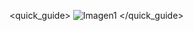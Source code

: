 <quick_guide>
![Imagen1](http://static.energysistem.com/images/manuals/42689/576bb68aee615.jpg)
</quick_guide>

